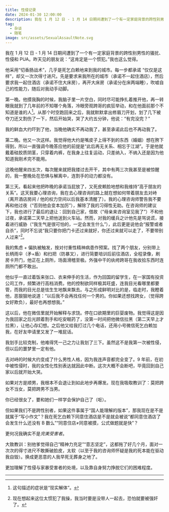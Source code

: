 ```yaml
---
title: 性侵记录
date: 2024-01-30 12:00:00
description: 我在 1 月 12 日 - 1 月 14 日期间遭到了一个有一定家庭背景的跨性别男性的骚扰、性侵和 PUA。朋友说：“这肯定是一个惯犯。”我也这么觉得。
tag:
  - 杂谈
  - 随笔
image: src/assets/SexualAssaultNote.svg
---
```


我在 1 月 12 日 - 1 月 14 日期间遭到了一个有一定家庭背景的跨性别男性的骚扰、性侵和 PUA。昨天见的朋友说：“这肯定是一个惯犯。”我也这么觉得。

他采用“切香肠战术”，几乎是死乞白赖地来到我的城市。每一步都承诺 “仅仅是这样”，却又一次次得寸进尺。先是要求来我所在的城市（承诺不一起住酒店），然后要求我一起住酒店（承诺不住大床房），再开大床房（承诺分在床两端睡），吹嘘自己的性能力，随后对我动手动脚。

第一晚。他摸我胸的时候，我脑子里一片空白，同时尽可能挣扎着推开他，再一转眼我就到了几年前的不知哪个角落，冷眼旁观跨哥的疯狂举动，和在他面前那个不知道是谁的人[^1]。从那个时空跑回来之后，我就默默拿出修眉刀开划，划了几下被夺刀还又割伤了一下，然后开始哭，哭了大约五分钟，他说：“有完没完？”

我的鲜血大约吓到了他，当晚他确实不再动我了，甚至承诺此后也不再动我了。

第二晚。他又一次这样。我觉得他大约是嘴皮子上得不到的东西（婚姻）想在胯下得到，所以一直强调今晚答应他的前提是“此后再无关系、相忘于江湖”。于是他就戴着硅胶质阴茎，只穿着内裤，在我身上往复运动，只差纳入，不纳入还是因为他知道我刚术完不能用。

这晚他醒来四五次，每次醒来就把我搂过去开干，其中有两三次我甚至是被惊醒的，我一整晚处在恐惧与解离中，连割手的动力都没有。

第三天。看起来他把昨晚的承诺当屁放了，又死皮赖脸地想和我维持“高于朋友的关系”。这天我要心理咨询，我在去心理咨询的路上就在想如何带着朋友去对峙（离开酒店房间 / 他的权力空间以后我基本清醒了）。我的心理咨询师警告我不要再和他过夜（“否则他会变本加厉”），解除了我的习得性无助。在咨询师的建议下，我也进行了最后的退让：回到自己家，借故（“母亲来咨询室见我了”）不和他过夜，承诺第二天早上把他送到火车站。然而，对我的缓兵之计他先是骂说谎，接着进行威胁（“我生气是很可怕的，一定会发生什么”），此后更是说他会“报警或者自杀”，同时不忘说“我只要你把门卡还过来就好，你还过来就可以走了，不要带别人过来”[^2]。

我的焦虑 + 偏执被触发，按对付重性精神病患作预案。找了两个朋友，分别带上长柄雨伞（矛+盾）和扫把（防暴叉），进行简要培训后前往酒店，全程录像，刷房卡开门，他正在上厕所，场面滑稽至极。外强中干的纨绔跨哥在我收拾东西时连厕所门都不敢出。

他似乎一直过着饭来张口、衣来伸手的生活，作为回国的留学生，在一家国有投资公司工作，频繁进行高档消费。他的控制欲同样极其旺盛，连我目光看哪里都要管，而我的目光总是怯生生地飘来飘去。与之形成鲜明对比的是，临走时，我瞪着他，恶狠狠地说道：“以后我不会再找任何一个男的。你如果还想找跨女，（觉得跨女好欺负），最好也再想想我。”

这以后，他在微信里就开始解释与求饶。停在口欲期里的巨婴废物。我觉得这是因为我回家之后光顾着割手和吃安眠药了，没第一时间把他微信拉黑（第二天早上才拉黑），让他心存幻想。之后他又给我打过几个电话，还用小号微信死乞白赖加我，在好友申请里又发了一堆屁话。

我划手比较克制，他难得凭一己之力让我划了三下。虽然这不是我第一次被性侵，但以后的噩梦里一定有他。

去对峙的时候大约变成了什么男性人格，因为我连声音都完全变了。9 年前，在初中被性侵时，我的女性化性别表达就因此中断。这次大概不会断吧，毕竟回到自己家以后就开始大哭。

如果对方是顺男，我根本不会退让到如此地步再爆发。现在我吸取教训了：莫把跨女不当女，莫把跨男不当男。

你已经很女了，要和她们一样学会保护自己了（呕）。

但如果我们不是跨性别者，如果这件事属于“国人能理解的版本”，那我现在是不是就属于“写小作文”？我在死乞白赖下同意住酒店是不是就会被说“都同意住酒店了会发生什么还没有 B 数么”“同意住店≠同意被摸，公式做题就是快”？

更何况我确实不是*完美受害者*。

大致教训：别他爹觉得自己“精神力充足”“意志坚定”，这都拖了好几个月，面对一次次的得寸进尺不敢撕破脸皮，太软（以至于我的咨询师怀疑是我的死本能在驱动我自毁）。换成更恶意的人我早死无葬身之地了。

更加理解了性侵与家暴受害者的处境，以及靠自身努力挣脱它们的困难程度。

---

[^1]: 这句描述的症状是“现实解体”。

[^2]: 现在想起来这位太惯犯了我操，我当时要是没带人一起去，恐怕就要被强奸了。
